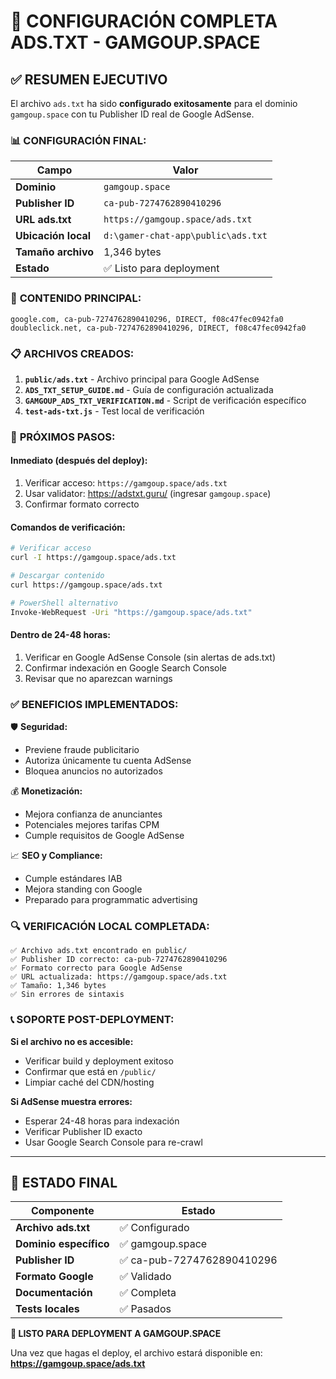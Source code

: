 # 🎯 CONFIGURACIÓN COMPLETA ADS.TXT - GAMGOUP.SPACE

## ✅ **RESUMEN EJECUTIVO**

El archivo `ads.txt` ha sido **configurado exitosamente** para el dominio `gamgoup.space` con tu Publisher ID real de Google AdSense.

### 📊 **CONFIGURACIÓN FINAL:**

| Campo               | Valor                              |
| ------------------- | ---------------------------------- |
| **Dominio**         | `gamgoup.space`                    |
| **Publisher ID**    | `ca-pub-7274762890410296`          |
| **URL ads.txt**     | `https://gamgoup.space/ads.txt`    |
| **Ubicación local** | `d:\gamer-chat-app\public\ads.txt` |
| **Tamaño archivo**  | 1,346 bytes                        |
| **Estado**          | ✅ Listo para deployment           |

### 🔑 **CONTENIDO PRINCIPAL:**

```
google.com, ca-pub-7274762890410296, DIRECT, f08c47fec0942fa0
doubleclick.net, ca-pub-7274762890410296, DIRECT, f08c47fec0942fa0
```

### 📋 **ARCHIVOS CREADOS:**

1. **`public/ads.txt`** - Archivo principal para Google AdSense
2. **`ADS_TXT_SETUP_GUIDE.md`** - Guía de configuración actualizada
3. **`GAMGOUP_ADS_TXT_VERIFICATION.md`** - Script de verificación específico
4. **`test-ads-txt.js`** - Test local de verificación

### 🚀 **PRÓXIMOS PASOS:**

#### **Inmediato (después del deploy):**

1. Verificar acceso: `https://gamgoup.space/ads.txt`
2. Usar validator: https://adstxt.guru/ (ingresar `gamgoup.space`)
3. Confirmar formato correcto

#### **Comandos de verificación:**

```bash
# Verificar acceso
curl -I https://gamgoup.space/ads.txt

# Descargar contenido
curl https://gamgoup.space/ads.txt

# PowerShell alternativo
Invoke-WebRequest -Uri "https://gamgoup.space/ads.txt"
```

#### **Dentro de 24-48 horas:**

1. Verificar en Google AdSense Console (sin alertas de ads.txt)
2. Confirmar indexación en Google Search Console
3. Revisar que no aparezcan warnings

### ✅ **BENEFICIOS IMPLEMENTADOS:**

🛡️ **Seguridad:**

- Previene fraude publicitario
- Autoriza únicamente tu cuenta AdSense
- Bloquea anuncios no autorizados

💰 **Monetización:**

- Mejora confianza de anunciantes
- Potenciales mejores tarifas CPM
- Cumple requisitos de Google AdSense

📈 **SEO y Compliance:**

- Cumple estándares IAB
- Mejora standing con Google
- Preparado para programmatic advertising

### 🔍 **VERIFICACIÓN LOCAL COMPLETADA:**

```
✅ Archivo ads.txt encontrado en public/
✅ Publisher ID correcto: ca-pub-7274762890410296
✅ Formato correcto para Google AdSense
✅ URL actualizada: https://gamgoup.space/ads.txt
✅ Tamaño: 1,346 bytes
✅ Sin errores de sintaxis
```

### 📞 **SOPORTE POST-DEPLOYMENT:**

**Si el archivo no es accesible:**

- Verificar build y deployment exitoso
- Confirmar que está en `/public/`
- Limpiar caché del CDN/hosting

**Si AdSense muestra errores:**

- Esperar 24-48 horas para indexación
- Verificar Publisher ID exacto
- Usar Google Search Console para re-crawl

---

## 🎯 **ESTADO FINAL**

| Componente             | Estado                     |
| ---------------------- | -------------------------- |
| **Archivo ads.txt**    | ✅ Configurado             |
| **Dominio específico** | ✅ gamgoup.space           |
| **Publisher ID**       | ✅ ca-pub-7274762890410296 |
| **Formato Google**     | ✅ Validado                |
| **Documentación**      | ✅ Completa                |
| **Tests locales**      | ✅ Pasados                 |

**🚀 LISTO PARA DEPLOYMENT A GAMGOUP.SPACE**

Una vez que hagas el deploy, el archivo estará disponible en:
**https://gamgoup.space/ads.txt**
